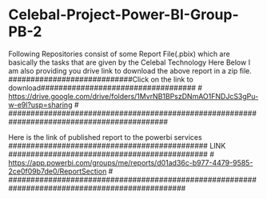 # Celebal-Project-Power-BI-Group-PB-2
Following Repositories consist of some Report File(.pbix) which are basically the tasks that are given by the Celebal Technology 
Here Below I am also providing you drive link to download the above report in a zip file. 
                      ############################Click on the link to download###################################
                      #    https://drive.google.com/drive/folders/1MvrNB1BPszDNmAO1FNDJcS3gPu-w-e9l?usp=sharing  #
                      ############################################################################################
                      
  Here is the link of published report to the powerbi services
                      ############################################# LINK #############################################
                      # https://app.powerbi.com/groups/me/reports/d01ad36c-b977-4479-9585-2ce0f09b7de0/ReportSection #
                      ################################################################################################
